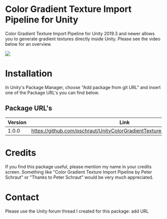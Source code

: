 # Color Gradient Texture Import Pipeline for Unity

Color Gradient Texture Import Pipeline for Unity 2019.3 and newer allows you to generate gradient textures directly inside Unity.
Please see the video below for an overview.

[![](http://img.youtube.com/vi/rPR5Hkeac1s/0.jpg)](https://youtu.be/rPR5Hkeac1s "")


# Installation

In Unity's Package Manager, choose "Add package from git URL" and insert one of the Package URL's you can find below.


## Package URL's

| Version  |     Link      |
|----------|---------------|
| 1.0.0 | https://github.com/pschraut/UnityColorGradientTextureImportPipeline.git#1.0.0 |

# Credits

If you find this package useful, please mention my name in your credits screen.
Something like "Color Gradient Texture Import Pipeline by Peter Schraut" or "Thanks to Peter Schraut" would be very much appreciated.

# Contact

Please use the Unity forum thread I created for this package: add URL
